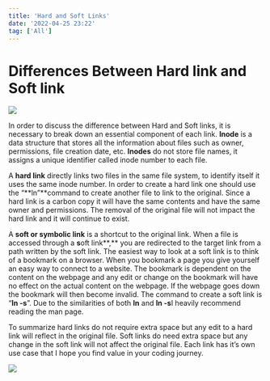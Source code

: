 ```yaml
---
title: 'Hard and Soft Links'
date: '2022-04-25 23:22'
tag: ['All']
---
```




  

# Differences Between Hard link and Soft link

  

![](https://miro.medium.com/max/1028/1*u7HhTpzlyUlcK_fNPwKVqQ.jpeg)

  

In order to discuss the difference between Hard and Soft links, it is necessary to break down an essential component of each link. **Inode** is a data structure that stores all the information about files such as owner, permissions, file creation date, etc. **Inodes** do not store file names, it assigns a unique identifier called inode number to each file.

  

A **hard link** directly links two files in the same file system, to identify itself it uses the same inode number. In order to create a hard link one should use the “**ln”**command to create another file to link to the original. Since a hard link is a carbon copy it will have the same contents and have the same owner and permissions. The removal of the original file will not impact the hard link and it will continue to exist.

  

A **soft or symbolic link** is a shortcut to the original link. When a file is accessed through a **s**oft link**,** you are redirected to the target link from a path written by the soft link. The easiest way to look at a soft link is to think of a bookmark on a browser. When you bookmark a page you give yourself an easy way to connect to a website. The bookmark is dependent on the content on the webpage and any edit or change on the bookmark will have no effect on the actual content on the webpage. If the webpage goes down the bookmark will then become invalid. The command to create a soft link is “**ln -s**”. Due to the similarities of both **ln** and **ln -s**I heavily recommend reading the man page.

  

To summarize hard links do not require extra space but any edit to a hard link will reflect in the original file. Soft links do need extra space but any change in the soft link will not affect the original file. Each link has it’s own use case that I hope you find value in your coding journey.

  

![](https://miro.medium.com/max/1400/1*s5z0bxRt-hwFQxFE4jhHbg.png)